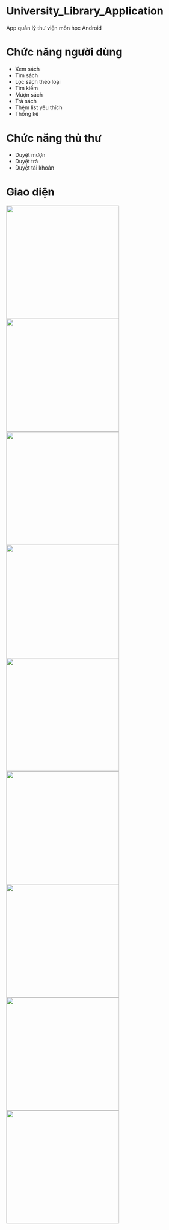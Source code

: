 # University_Library_Application
App quản lý thư viện môn học Android
# Chức năng người dùng
- Xem sách
- Tìm sách
- Lọc sách theo loại
- Tìm kiếm
- Mượn sách
- Trả sách
- Thêm list yêu thích
- Thống kê
# Chức năng thủ thư
- Duyệt mượn
- Duyệt trả
- Duyệt tài khoản
# Giao diện
<img src="https://github.com/BThanhNhut/University_Library_Application/assets/92388024/ab71081d-3ddb-4e5b-a328-60b462f7f931" width="300">
<img src="https://github.com/BThanhNhut/University_Library_Application/assets/92388024/a982aa27-e351-4682-9469-1f16097f438a" width="300">
<img src="https://github.com/BThanhNhut/University_Library_Application/assets/92388024/aeb1cb90-976b-4f4f-ad8d-d3be8c727838" width="300">
<img src="https://github.com/BThanhNhut/University_Library_Application/assets/92388024/43d74ecd-32f8-40b2-979e-7a34a7894f8e" width="300">
<img src="https://github.com/BThanhNhut/University_Library_Application/assets/92388024/f771b95d-15fc-4073-9514-15daa0e19d23" width="300">
<img src="https://github.com/BThanhNhut/University_Library_Application/assets/92388024/bd63c346-aba6-4034-afd7-a2eb008caf8a" width="300">
<img src="https://github.com/BThanhNhut/University_Library_Application/assets/92388024/d6ce1b28-29fb-4a56-bfe8-470bdc96f5eb" width="300">
<img src="https://github.com/BThanhNhut/University_Library_Application/assets/92388024/1994284a-fafb-44a3-ad39-6420f6cf6061" width="300">
<img src="https://github.com/BThanhNhut/University_Library_Application/assets/92388024/444ed7cf-1440-4fd6-8ac1-7b38ce369e16" width="300">


